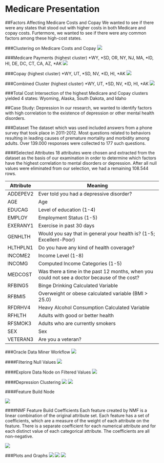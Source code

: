 Medicare Presentation
=====================

##Factors Affecting Medicare Costs and Copay
We wanted to see if there were any states that stood out with higher costs in both Medicare and copay costs. Furtermore, we wanted to see if there were any common factors among these high-cost states.

###Clustering on Medicare Costs and Copay
![](img/Pics/clusters.png)	

###Medicare Payments (highest cluster)
*WY, *SD, OR, NY, NJ, MA, *ID, HI, DE, DC, CT, CA, AZ, *AK
![](img/Pics/Medicarecost.png)

###Copay (highest cluster)
*WY, UT, *SD, NV, *ID, HI, *AK
![](img/Pics/Copaycost.png)

###Combined Cluster (highest cluster)
*WY, UT, *SD, NV, *ID, HI, *AK
![](img/Pics/combinedcluster.png)

###Total Cost
Intersection of the highest Medicare and Copay clusters yielded 4 states: Wyoming, Alaska, South Dakota, and Idaho

##Case Study: Depression
In our research, we wanted to identify factors with high correlation to the existence of depression or other mental health disorders.

###Dataset
The dataset which was used included answers from a phone survey that took place in 2011-2012. Most questions related to behaviors resulting in leading causes of premature mortality and morbidity among adults. Over 139.000 responses were collected to 177 such questions. 

####Selected Attributes
18 attributes were chosen and extracted from the dataset as the basis of our examination in order to determine which factors have the highest correlation to mental disorders or depression. After all null values were eliminated from our selection, we had a remaining 108.544 rows.

| Attribute  | Meaning |
| ------------- | ------------- |
| ADDEPEV2  | Ever told you had a depressive disorder?  |
| AGE  | Age  |
| EDUCAG  | Level of education (1-4)  |
| EMPLOY  | Employment Status (1-5)  |
| EXERANY1  | Exercise in past 30 days |
| GENHLTH  | Would you say that in general your health is? (1-5; Excellent-Poor)  |
| HLTHPLN1  | Do you have any kind of health coverage?  |
| INCOME2  | Income Level (1-8) |
| INCOMG  | Computed Income Categories (1-5) |
| MEDCOST  | Was there a time in the past 12 months, when you could not see a doctor because of the cost?  |
| RFBING5  | Binge Drinking Calculated Variable  |
| RFBMI5  | Overweight or obese calculated variable (BMI > 25.0)  |
| RFDRHV4  | Heavy Alcohol Consumption Calculated Variable  |
| RFHLTH  | Adults with good or better health  |
| RFSMOK3  | Adults who are currently smokers  |
| SEX  | Sex  |
| VETERAN3  | Are you a veteran? |

###Oracle Data Miner Workflow
![](img/dataMinerWorkflow.png)

####Filtering Null Values
![](img/depFilterNull.png)

####Explore Data Node on Filtered Values
![](img/depFilteredExploreData.png)

####Depression Clustering
![](img/depClusterBuild.png)
![](img/depClusterInputs.png)

####Feature Build Node

![](img/depFeatureBuild.png)

####NMF Feature Build Coefficients
Each feature created by NMF is a linear combination of the original attribute set. Each 
feature has a set of coefficients, which are a measure of the weight of each attribute on 
the feature. There is a separate coefficient for each numerical attribute and for each 
distinct value of each categorical attribute. The coefficients are all non-negative.

![](img/depFeatureResultsNMF.png)

###Plots and Graphs
![](img/extendedDepression.jpg)
![](img/ageEducationSex.jpg)
![](img/veteransSmokersBMI.jpg)
